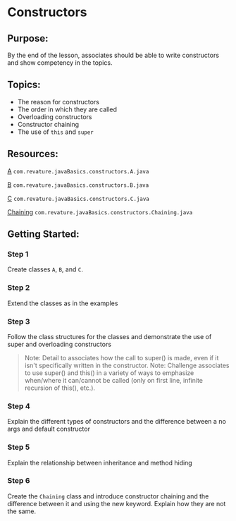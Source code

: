 # Constructors
## Purpose:
By the end of the lesson, associates should be able to write constructors and show competency in the topics.
## Topics:
* The reason for constructors
* The order in which they are called
* Overloading constructors
* Constructor chaining
* The use of `this` and `super`
## Resources:
[A](https://gitlab.com/revature_training/java-team/-/blob/master/java-standard-examples/java/src/main/java/com/revature/javaBasics/constructors/A.java) `com.revature.javaBasics.constructors.A.java`

[B](https://gitlab.com/revature_training/java-team/-/blob/master/java-standard-examples/java/src/main/java/com/revature/javaBasics/constructors/B.java) `com.revature.javaBasics.constructors.B.java`

[C](https://gitlab.com/revature_training/java-team/-/blob/master/java-standard-examples/java/src/main/java/com/revature/javaBasics/constructors/C.java) `com.revature.javaBasics.constructors.C.java`

[Chaining](https://gitlab.com/revature_training/java-team/-/blob/master/java-standard-examples/java/src/main/java/com/revature/javaBasics/constructors/Chaining.java) `com.revature.javaBasics.constructors.Chaining.java`

## Getting Started:
### Step 1
Create classes `A`, `B`, and `C`.
### Step 2
Extend the classes as in the examples
### Step 3
Follow the class structures for the classes and demonstrate the use of super and overloading constructors
> Note: Detail to associates how the call to super() is made, even if it isn't specifically written in the constructor.
> Note: Challenge associates to use super() and this() in a variety of ways to emphasize when/where it can/cannot be called (only on first line, infinite recursion of this(), etc.).
### Step 4
Explain the different types of constructors and the difference between a no args and default constructor
### Step 5
Explain the relationship between inheritance and method hiding
### Step 6
Create the `Chaining` class and introduce constructor chaining and the difference between it and using the new keyword. Explain how they are not the same. 